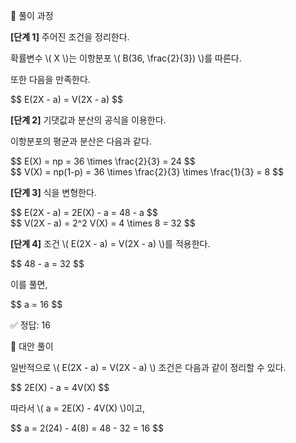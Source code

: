 🧩 풀이 과정

<p><strong>[단계 1]</strong> 주어진 조건을 정리한다.</p> <p>확률변수 \( X \)는 이항분포 \( B(36, \frac{2}{3}) \)를 따른다.</p> <p>또한 다음을 만족한다.</p> <div class="math-display">$$ E(2X - a) = V(2X - a) $$</div>
<p><strong>[단계 2]</strong> 기댓값과 분산의 공식을 이용한다.</p> <p>이항분포의 평균과 분산은 다음과 같다.</p> <div class="math-display">$$ E(X) = np = 36 \times \frac{2}{3} = 24 $$</div> <div class="math-display">$$ V(X) = np(1-p) = 36 \times \frac{2}{3} \times \frac{1}{3} = 8 $$</div>
<p><strong>[단계 3]</strong> 식을 변형한다.</p> <div class="math-display">$$ E(2X - a) = 2E(X) - a = 48 - a $$</div> <div class="math-display">$$ V(2X - a) = 2^2 V(X) = 4 \times 8 = 32 $$</div>
<p><strong>[단계 4]</strong> 조건 \( E(2X - a) = V(2X - a) \)를 적용한다.</p> <div class="math-display">$$ 48 - a = 32 $$</div> <p>이를 풀면,</p> <div class="math-display">$$ a = 16 $$</div>

✅ 정답: 16

🔁 대안 풀이

<p>일반적으로 \( E(2X - a) = V(2X - a) \) 조건은 다음과 같이 정리할 수 있다.</p> <div class="math-display">$$ 2E(X) - a = 4V(X) $$</div> <p>따라서 \( a = 2E(X) - 4V(X) \)이고,</p> <div class="math-display">$$ a = 2(24) - 4(8) = 48 - 32 = 16 $$</div>

